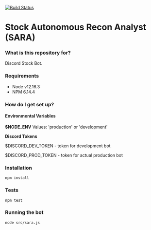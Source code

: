 [![Build Status](https://travis-ci.com/centr0/sara.svg?branch=master)](https://travis-ci.com/centr0/sara)

# Stock Autonomous Recon Analyst (SARA)

### What is this repository for? ###

Discord Stock Bot.

### Requirements ###

* Node v12.16.3
* NPM 6.14.4

### How do I get set up? ###

#### Environmental Variables

**$NODE_ENV**
Values: 'production' or 'development'

**Discord Tokens**

$DISCORD_DEV_TOKEN - token for development bot

$DISCORD_PROD_TOKEN - token for actual production bot

### Installation

`npm install`

### Tests

`npm test`

### Running the bot

`node src/sara.js`